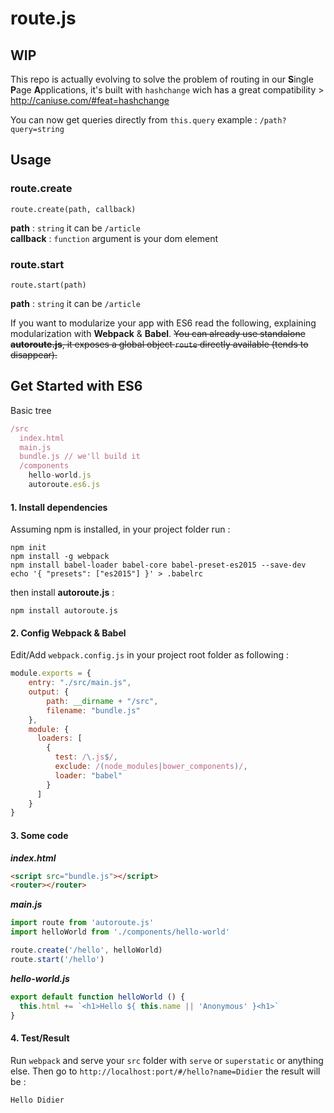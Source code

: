 # route.js

## WIP

This repo is actually evolving to solve the problem of routing in our **S**ingle **P**age **A**pplications, it's built with `hashchange` wich has a great compatibility > http://caniuse.com/#feat=hashchange  

You can now get queries directly from `this.query` example : `/path?query=string`

## Usage

### route.create
```
route.create(path, callback)
```
**path** : `string` it can be `/article`  
**callback** : `function` argument is your dom element  

### route.start
```
route.start(path)
```
**path** : `string` it can be `/article`  

If you want to modularize your app with ES6 read the following, explaining modularization with **Webpack** & **Babel**. ~~You can already use standalone **autoroute.js**, it exposes a global object `route` directly available (tends to disappear).~~

## Get Started with ES6

Basic tree
```javascript
/src
  index.html
  main.js
  bundle.js // we'll build it
  /components
    hello-world.js
    autoroute.es6.js
```
#### 1. Install dependencies

Assuming npm is installed, in your project folder run :
```
npm init
npm install -g webpack
npm install babel-loader babel-core babel-preset-es2015 --save-dev
echo '{ "presets": ["es2015"] }' > .babelrc
```

then install **autoroute.js** :

```
npm install autoroute.js
```

#### 2. Config Webpack & Babel
Edit/Add `webpack.config.js` in your project root folder as following :

```javascript
module.exports = {
    entry: "./src/main.js",
    output: {
        path: __dirname + "/src",
        filename: "bundle.js"
    },
    module: {
      loaders: [
        {
          test: /\.js$/,
          exclude: /(node_modules|bower_components)/,
          loader: "babel"
        }
      ]
    }
}
```

#### 3. Some code

***index.html***
```html
<script src="bundle.js"></script>
<router></router>
```

***main.js***
```javascript
import route from 'autoroute.js'
import helloWorld from './components/hello-world'

route.create('/hello', helloWorld)
route.start('/hello')
```

***hello-world.js***
```javascript
export default function helloWorld () {
  this.html += `<h1>Hello ${ this.name || 'Anonymous' }<h1>`
}
```

#### 4. Test/Result 

Run `webpack` and serve your `src` folder with `serve` or `superstatic` or anything else. Then go to `http://localhost:port/#/hello?name=Didier` the result will be :

```
Hello Didier
```
